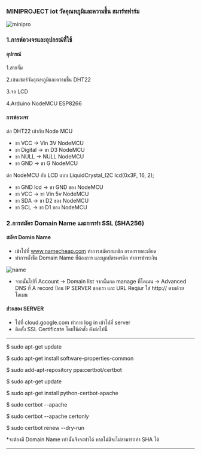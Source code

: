 ### MINIPROJECT iot วัดอุณหภูมิและความชื้น สมาร์ทฟาร์ม
![minipro](https://user-images.githubusercontent.com/30243550/29305620-da1608ba-81c3-11e7-8fa7-b807d8ed304f.jpg)

### 1.การต่อวงจรและอุปกรณ์ที่ใช้
 #### **อุปกรณ์**
 1.สายจั้ม
 
 2.เซนเซอร์วัดอุณหภูมิและความชื้น DHT22
 
 3.จอ LCD
 
 4.Arduino NodeMCU ESP8266
 
 #### **การต่อวงจร**
 ต่อ DHT22 เข้ากับ Node MCU
 * ขา VCC -> Vin 3V NodeMCU
 * ขา Digital -> ขา D3 NodeMCU
 * ขา NULL -> NULL NodeMCU
 * ขา GND -> ขา G NodeMCU
 
 ต่อ NodeMCU กับ LCD แบบ LiquidCrystal_I2C lcd(0x3F, 16, 2);
 * ขา GND lcd -> ขา GND ของ NodeMCU
 * ขา VCC -> ขา Vin 5v NodeMCU
 * ขา SDA -> ขา D2 ของ NodeMCU
 * ขา SCL -> ขา D1 ของ NodeMCU
 
 ### 2.การสมัคร Domain Name และการทำ SSL (SHA256)
 #### สมัคร Domin Name 
 * เข้าไปที่ www.namecheap.com ทำการสมัครสมาชิก กรอกรายละเอียด
 * ทำการตั้งชื่อ Domain Name ที่ต้องการ และผูกบัตรเครดิต ทำการชำระเงิน 
 
 ![name](https://user-images.githubusercontent.com/30243550/29308372-e34ee008-81cf-11e7-822f-0fa28c5b289d.jpg)
 
 * จากนั้นไปที่ Account -> Domain list จากนั้นกด manage ที่โดเมน -> Advanced DNS ที่ A record ป้อน IP SERVER ของเรา 
 และ URL Reqiur ใส่ http:// ตามด้วยโดเมน
 
 #### ส่วนของ SERVER 
 * ไปที่ cloud.google.com ทำการ log in เข้าไปที่ server 
 * ติดตั้ง SSL Certificate โดยใช้คำสั่ง ดังต่อไปนี้
 
*********************************************************************************************

$ sudo apt-get update

$ sudo apt-get install software-properties-common

$ sudo add-apt-repository ppa:certbot/certbot

$ sudo apt-get update

$ sudo apt-get install python-certbot-apache 

$ sudo certbot --apache

$ sudo certbot --apache certonly

$ sudo certbot renew --dry-run

*จะต้องมี Domain Name เท่านั้นจึงจะทำได้ หากไม่มีจะไม่สามารถทำ SHA ได้



*********************************************************************************************
 
 
 
 
 

